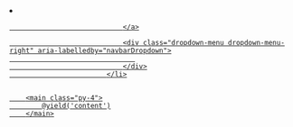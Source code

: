 <li class="nav-item dropdown">
                                <a id="navbarDropdown" class="nav-link dropdown-toggle" href="#" role="button" data-toggle="dropdown" aria-haspopup="true" aria-expanded="false" v-pre>
                                  
                                </a>

                                <div class="dropdown-menu dropdown-menu-right" aria-labelledby="navbarDropdown">
                                   
                                </div>
                            </li>


        <main class="py-4">
            @yield('content')
        </main>